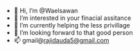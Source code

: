 - 👋 Hi, I’m @Waelsawan
- 👀 I’m interested in your finacial assitance 
- 🌱 I’m currently helping the less privillage
- 💞️ I’m looking forward to that good person 
- 📫 gmail@rajidauda5@gmail.com

<!---
Waelsawan/Waelsawan is a ✨ special ✨ repository because its `README.md` (this file) appears on your GitHub profile.
You can click the Preview link to take a look at your changes.
--->
